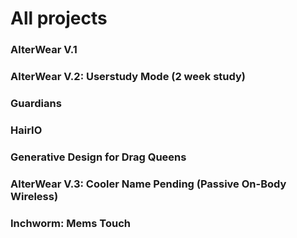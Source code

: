 # All projects

### AlterWear V.1

### AlterWear V.2: Userstudy Mode (2 week study)

### Guardians

### HairIO

### Generative Design for Drag Queens

### AlterWear V.3: Cooler Name Pending (Passive On-Body Wireless)

### Inchworm: Mems Touch
